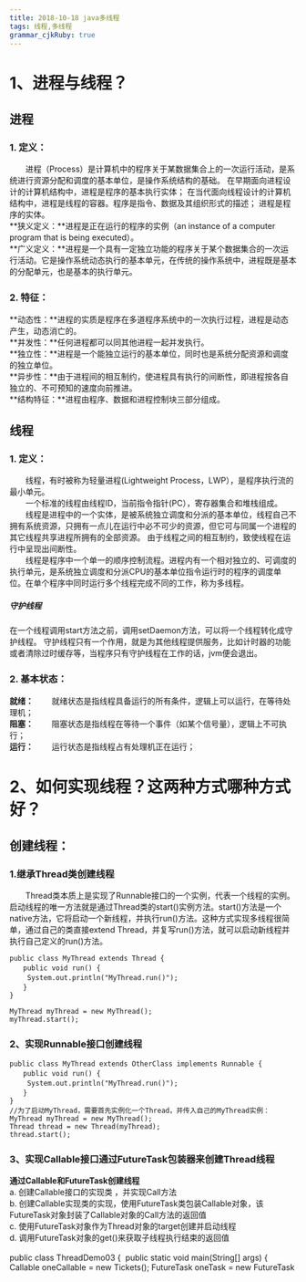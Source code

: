 ```yaml
---
title: 2018-10-18 java多线程
tags: 线程,多线程
grammar_cjkRuby: true
---
```

# 1、进程与线程？
## 进程 
### 1. 定义：
&emsp;&emsp;进程（Process）是计算机中的程序关于某数据集合上的一次运行活动，是系统进行资源分配和调度的基本单位，是操作系统结构的基础。
在早期面向进程设计的计算机结构中，进程是程序的基本执行实体；
在当代面向线程设计的计算机结构中，进程是线程的容器。程序是指令、数据及其组织形式的描述；
进程是程序的实体。  
**狭义定义：**进程是正在运行的程序的实例（an instance of a computer program that is being executed）。  
**广义定义：**进程是一个具有一定独立功能的程序关于某个数据集合的一次运行活动。它是操作系统动态执行的基本单元，在传统的操作系统中，进程既是基本的分配单元，也是基本的执行单元。
### 2. 特征：
**动态性：**进程的实质是程序在多道程序系统中的一次执行过程，进程是动态产生，动态消亡的。  
**并发性：**任何进程都可以同其他进程一起并发执行。  
**独立性：**进程是一个能独立运行的基本单位，同时也是系统分配资源和调度的独立单位。  
**异步性：**由于进程间的相互制约，使进程具有执行的间断性，即进程按各自独立的、不可预知的速度向前推进。  
**结构特征：**进程由程序、数据和进程控制块三部分组成。
## 线程 
### 1. 定义：
&emsp;&emsp;线程，有时被称为轻量进程(Lightweight Process，LWP），是程序执行流的最小单元。  
&emsp;&emsp;一个标准的线程由线程ID，当前指令指针(PC），寄存器集合和堆栈组成。  
&emsp;&emsp;线程是进程中的一个实体，是被系统独立调度和分派的基本单位，线程自己不拥有系统资源，只拥有一点儿在运行中必不可少的资源，但它可与同属一个进程的其它线程共享进程所拥有的全部资源。
由于线程之间的相互制约，致使线程在运行中呈现出间断性。  
&emsp;&emsp;线程是程序中一个单一的顺序控制流程。进程内有一个相对独立的、可调度的执行单元，是系统独立调度和分派CPU的基本单位指令运行时的程序的调度单位。在单个程序中同时运行多个线程完成不同的工作，称为多线程。
##### 守护线程
在一个线程调用start方法之前，调用setDaemon方法，可以将一个线程转化成守护线程。
守护线程只有一个作用，就是为其他线程提供服务，比如计时器的功能或者清除过时缓存等，当程序只有守护线程在工作的话，jvm便会退出。
### 2. 基本状态： ###
**就绪：**
&emsp;&emsp;就绪状态是指线程具备运行的所有条件，逻辑上可以运行，在等待处理机；    
**阻塞：**
&emsp;&emsp;阻塞状态是指线程在等待一个事件（如某个信号量），逻辑上不可执行；   
**运行：**
&emsp;&emsp;运行状态是指线程占有处理机正在运行；
# 2、如何实现线程？这两种方式哪种方式好？ #
## 创建线程： ##
### 1.继承Thread类创建线程 ###
&emsp;&emsp;Thread类本质上是实现了Runnable接口的一个实例，代表一个线程的实例。启动线程的唯一方法就是通过Thread类的start()实例方法。start()方法是一个native方法，它将启动一个新线程，并执行run()方法。这种方式实现多线程很简单，通过自己的类直接extend Thread，并复写run()方法，就可以启动新线程并执行自己定义的run()方法。

    public class MyThread extends Thread {  
    　　public void run() {  
    　　 System.out.println("MyThread.run()");  
    　　}  
    }  
     
    MyThread myThread = new MyThread();  
    myThread.start();  
### 2、实现Runnable接口创建线程 ###
	public class MyThread extends OtherClass implements Runnable {  
	　　public void run() {  
	　　 System.out.println("MyThread.run()");  
	　　}  
	}  
	//为了启动MyThread，需要首先实例化一个Thread，并传入自己的MyThread实例：  
	MyThread myThread = new MyThread();  
	Thread thread = new Thread(myThread);  
	thread.start();  
### 3、实现Callable接口通过FutureTask包装器来创建Thread线程 ###
**通过Callable和FutureTask创建线程**  
a. 创建Callable接口的实现类 ，并实现Call方法   
b. 创建Callable实现类的实现，使用FutureTask类包装Callable对象，该FutureTask对象封装了Callable对象的Call方法的返回值   
c. 使用FutureTask对象作为Thread对象的target创建并启动线程   
d. 调用FutureTask对象的get()来获取子线程执行结束的返回值  
​		
​	public class ThreadDemo03 {
​		public static void main(String[] args) {
​			Callable<Object> oneCallable = new Tickets<Object>();
​			FutureTask<Object> oneTask = new FutureTask<Object>(oneCallable);
​			Thread t = new Thread(oneTask);
​			System.out.println(Thread.currentThread().getName());
​			t.start();
​			}
​		
		}
	class Tickets<Object> implements Callable<Object>{
		//重写call方法
		@Override
		public Object call() throws Exception {
		// TODO Auto-generated method stub
		System.out.println(Thread.currentThread().getName()+"-->我是通过实现Callable接口通过FutureTask包装器来实现的线程");
		return null;
	}   
	}
### 4、通过线程池创建线程 ###
	public class ThreadDemo05{
	
	    private static int POOL_NUM = 10;     //线程池数量
	    public static void main(String[] args) throws InterruptedException {
	        ExecutorService executorService = Executors.newFixedThreadPool(5);  
	        for(int i = 0; i<POOL_NUM; i++)  
	        {  
	            RunnableThread thread = new RunnableThread();
	            //Thread.sleep(1000);
	            executorService.execute(thread);  
	        }
	        //关闭线程池
	        executorService.shutdown(); 
	    }   
	}
	class RunnableThread implements Runnable  
	{     
	    @Override
	    public void run()  
	    {  
	        System.out.println("通过线程池方式创建的线程：" + Thread.currentThread().getName() + " ");  
	    }  
	}  
## 方式优缺点 ##
**1. 采用实现Runnable、Callable接口的方式创见多线程时**  
**优势:**  
&emsp;&emsp;(1). 线程类只是实现了Runnable接口或Callable接口，还可以继承其他类。  
&emsp;&emsp;(2). 在这种方式下，多个线程可以共享同一个target对象，所以非常适合多个相同线程来处理同一份资源的情况，从而可以将CPU、代码和数据分开，形成清晰的模型，较好地体现了面向对象的思想。  
**劣势：**  
&emsp;&emsp;编程稍微复杂，如果要访问当前线程，则必须使用Thread.currentThread()方法。

**2. 使用继承Thread类的方式创建多线程时**  
**优势是：**  
&emsp;&emsp;编写简单，如果需要访问当前线程，则无需使用Thread.currentThread()方法，直接使用this即可获得当前线程。  
**劣势是：**  
&emsp;&emsp;线程类已经继承了Thread类，所以不能再继承其他父类。  
**3、Runnable和Callable的区别**  
&emsp;&emsp;(1) Callable规定重写call(),Runnable重写run()。  
&emsp;&emsp;(2) Callable的任务执行后可返回值，而Runnable的任务是不能返回值的。  
&emsp;&emsp;(3) call方法可以抛出异常，run方法不可以。  
&emsp;&emsp;(4) 运行Callable任务可以拿到一个Future对象，表示异步计算的结果。它提供了检查计算是否完成的方法，以等待计算的完成，并检索计算的结果。通过Future对象可以了解任务执行情况，可取消任务的执行，还可获取执行结果。
#### futureTask
既实现了runnable，又实现了future，将线程包装成一个可以返回结果的线程任务，通过调用get方法阻塞地获取线程执行结果。
下列代码是自己创建线程或者采用线程池创建线程后对future的利用。
```
package cn.kgc.concurrent.queue;

import org.junit.Test;

import java.util.concurrent.*;
import java.util.concurrent.atomic.AtomicInteger;

/**
 * @ProjectName: algorithm
 * @Package: cn.kgc.concurrent.queue
 * @ClassName: CallableAndFuture
 * @Author: Xu.Xin
 * @Description: callable和future的测试类
 * @Date: 2018/10/20 21:02
 * @Version: 1.0
 */
public class CallableAndFuture {
    private AtomicInteger atomicInteger = new AtomicInteger(5);
    @Test
    public void testFutureTask() throws ExecutionException, InterruptedException {
        FutureTask<Integer> task = new FutureTask<>(() -> atomicInteger.addAndGet(1));
        Thread thread = new Thread(task);
        thread.start();
        Integer result = task.get();
        System.out.println(result);
    }
    @Test
    public void testPool() throws ExecutionException, InterruptedException {
        ExecutorService pool = Executors.newFixedThreadPool(5);
        Future<Integer> future = pool.submit(() -> atomicInteger.addAndGet(1));
        Integer result = future.get();
        System.out.println(result);
    }
}

```
# 3、如何启动线程？

### run()方法与start()的区别 ###
&emsp;&emsp;1. start（）方法来启动线程，真正实现了多线程运行，这时无需等待run方法体代码执行完毕而直接继续执行下面的代码。  
&emsp;&emsp;通过调用Thread类的start()方法来启动一个线程，这时此线程是处于就绪状态，并没有运行。然后通过此Thread类调用方法run()来完成其运行操作的，这里方法run()称为线程体，它包含了要执行的这个线程的内容，Run方法运行结束，此线程终止，而CPU再运行其它线程。  
&emsp;&emsp;2. run（）方法当作普通方法的方式调用。程序还是要顺序执行，要等待run方法体执行完毕后，才可继续执行下面的代码；程序中只有主线程这一个线程，其程序执行路径还是只有一条，这样就没有达到写线程的目的。  

# 4、线程的状态？

&emsp;&emsp;线程从创建、运行到结束总是处于下面五个状态之一：新建状态、就绪状态、运行状态、阻塞状态及死亡状态。  

### 1. 新建状态 
&emsp;&emsp;实现Runnable接口和继承Thread可以得到一个线程类，new一个实例出来，线程就进入了初始状态。
### 2. 就绪状态 ###
&emsp;&emsp;（1）就绪状态只是说你资格运行，调度程序没有挑选到你，你就永远是就绪状态。  
&emsp;&emsp;（2）调用线程的start()方法，此线程进入就绪状态。  
&emsp;&emsp;（3）当前线程sleep()方法结束，其他线程join()结束，等待用户输入完毕，某个线程拿到对象锁，这些线程也将进入就绪状态。  
&emsp;&emsp;（4）当前线程时间片用完了，调用当前线程的yield()方法，当前线程进入就绪状态。  
&emsp;&emsp;（5）锁池里的线程拿到对象锁后，进入就绪状态。
### 3. 运行状态 ###
&emsp;&emsp;线程调度程序从可运行池中选择一个线程作为当前线程时线程所处的状态。这也是线程进入运行状态的唯一一种方式。这时真正开始执行run()方法。  
### 4. 阻塞状态 ###
&emsp;&emsp;阻塞状态是线程因为某种原因放弃CPU使用权，暂时停止运行。直到线程进入就绪状态，才有机会转到运行状态。阻塞的情况分三种：  
&emsp;&emsp;(1) 等待阻塞 -- 通过调用线程的wait()方法，让线程等待某工作的完成。  
&emsp;&emsp;(2) 同步阻塞 -- 线程在获取synchronized同步锁失败(因为锁被其它线程所占用)，它会进入同步阻塞状态。  
&emsp;&emsp;(3) 其他阻塞 -- 通过调用线程的sleep()或join()或发出了I/O请求时，线程会进入到阻塞状态。当sleep()状态超时、join()等待线程终止或者超时、或者I/O处理完毕时，线程重新转入就绪状态。  
### 5.死亡状态 ###
&emsp;&emsp;有两个原因会导致线程死亡：  
&emsp;&emsp;（1）run方法正常退出而自然死亡；  
&emsp;&emsp;（2）一个未捕获的异常终止了run方法而使线程猝死；  
&emsp;&emsp;当线程的run()方法完成时，或者主线程的main()方法完成时，我们就认为它终止了。这个线程对象也许是活的，但是，它已经不是一个单独执行的线程。线程一旦终止了，就不能复生。  
&emsp;&emsp;为了确定线程在当前是否存活着（就是要么是可运行的，要么是被阻塞了），需要使用isAlive方法，如果是可运行或被阻塞，这个方法返回true；如果线程仍旧是new状态且不是可运行的，或者线程死亡了，则返回false。    
&emsp;&emsp;在一个终止的线程上调用start()方法，会抛出java.lang.IllegalThreadStateException异常。
图解：![](./images/1539832555317.jpg)

# 5、synchronized？synchronized是放在方法上好还是放在代码块里面好？类锁与对象锁？

### synchronized ###
&emsp;&emsp;Java语言的关键字，可用来给对象和方法或者代码块加锁，当它锁定一个方法或者一个代码块的时候，同一时刻最多只有一个线程执行这段代码。当两个并发线程访问同一个对象object中的这个加锁同步代码块时，一个时间内只能有一个线程得到执行。另一个线程必须等待当前线程执行完这个代码块以后才能执行该代码块。然而，当一个线程访问object的一个加锁代码块时，另一个线程仍可以访问该object中的非加锁代码块。   
&emsp;&emsp;它包括两种用法：synchronized 方法和 synchronized 块。  
&emsp;&emsp;Synchronized先天具有重入性（即在同一锁程中，线程不需要再次获取同一把锁）。  
&emsp;&emsp;使用Synchronized进行同步，其关键就是必须要对对象的监视器monitor进行获取，当线程获取monitor后才能继续往下执行，否则就只能等待。而这个获取的过程是互斥的，即同一时刻只有一个线程能够获取到monitor。  
&emsp;&emsp;每个对象拥有一个计数器，当线程获取该对象锁后，计数器就会加一，释放锁后就会将计数器减一。

![](./images/1539832572451.png)
### synchronized方法  
在方法的声明前加入synchronized关键字，eg:  

	public synchronized void methodA(){
	};
&emsp;&emsp;这个方法在同一时刻只能被一个线程访问，从而保证了多线程访问的安全性。然而，当一个方法体规模非常大时，把该方法声明为synchronized会大大影响程序的执行效率。
### synchronized块 ###
	synchronized (syncObject){
	//代码
	}
&emsp;&emsp;对程序来讲同步的部分很影响运行效率，而一个方法通常是先创建一些局部变量，再对这些变量做一些操作，如运算，显示等等； 
而同步所覆盖的代码越多，对效率的影响就越严重。因此我们通常尽量缩小其影响范围。如何做？同步代码块。我们只把一个方法中该同步的地方同步，比如运算。
### 类锁与对象锁 ###
&emsp;&emsp;synchronized修饰非静态方法、同步代码块的synchronized (this)用法和synchronized (非this对象)的用法锁的是对象，线程想要执行对应同步代码，需要获得对象锁。  
&emsp;&emsp;synchronized修饰静态方法以及同步代码块的synchronized (类.class)用法锁的是类，线程想要执行对应同步代码，需要获得类锁。  
**区别**  
&emsp;&emsp;1. 如果多线程同时访问同一类的类锁（synchronized 修饰的静态方法）以及对象锁（synchronized 修饰的非静态方法），这两个方法执行是异步的，原因：类锁和对象锁是2中不同的锁。   
&emsp;&emsp;2. 类锁对该类的所有对象都能起作用，而对象锁不能。
### 其他线程常见api
#### setPriority
设置线程优先级，1~10，越高优先级越大。Thread.MIN_PRIORITY = 1，Thread.NORM_PRIORITY = 5，Thread.MAX_PRIORITY = 10。
#### yield
对cpu的一个暗示，即当前线程愿意让出当前使用的处理器。 cpu可以自由地忽略这个提示。
#### join
等待调用的对象线程死亡后，join后面的代码才得到执行。

# 6、生产者与消费者问题(能代码模拟)？

### 1. 模式 ###
&emsp;&emsp;生产者生产数据到缓冲区中，消费者从缓冲区中取数据；    
&emsp;&emsp;如果缓冲区已经满了，则生产者线程阻塞；  
&emsp;&emsp;如果缓冲区为空，那么消费者线程阻塞。
### 2.实现方式一：synchronized、wait和notify  ### 
```
	package producerConsumer;
	//wait 和 notify
	public class ProducerConsumerWithWaitNofity {
	    public static void main(String[] args) {
	        Resource resource = new Resource();
	        //生产者线程
	        ProducerThread p1 = new ProducerThread(resource);
	        ProducerThread p2 = new ProducerThread(resource);
	        ProducerThread p3 = new ProducerThread(resource);
	        //消费者线程
	        ConsumerThread c1 = new ConsumerThread(resource);
	        //ConsumerThread c2 = new ConsumerThread(resource);
	        //ConsumerThread c3 = new ConsumerThread(resource);
	    
	        p1.start();
	        p2.start();
	        p3.start();
	        c1.start();
	        //c2.start();
	        //c3.start();
	    }


​	    
​	    
​	}
​	/**
​	 * 公共资源类
​	 * @author 
​	 *
​	 */
​	class Resource{//重要
​	    //当前资源数量
​	    private int num = 0;
​	    //资源池中允许存放的资源数目
​	    private int size = 10;
​	
	    /**
	     * 从资源池中取走资源
	     */
	    public synchronized void remove(){
	        if(num > 0){
	            num--;
	            System.out.println("消费者" + Thread.currentThread().getName() +
	                    "消耗一件资源，" + "当前线程池有" + num + "个");
	            notifyAll();//通知生产者生产资源
	        }else{
	            try {
	                //如果没有资源，则消费者进入等待状态
	                wait();
	                System.out.println("消费者" + Thread.currentThread().getName() + "线程进入等待状态");
	            } catch (InterruptedException e) {
	                e.printStackTrace();
	            }
	        }
	    }
	    /**
	     * 向资源池中添加资源
	     */
	    public synchronized void add(){
	        if(num < size){
	            num++;
	            System.out.println(Thread.currentThread().getName() + "生产一件资源，当前资源池有" 
	            + num + "个");
	            //通知等待的消费者
	            notifyAll();
	        }else{
	            //如果当前资源池中有10件资源
	            try{
	                wait();//生产者进入等待状态，并释放锁
	                System.out.println(Thread.currentThread().getName()+"线程进入等待");
	            }catch(InterruptedException e){
	                e.printStackTrace();
	            }
	        }
	    }
	}
	/**
	 * 消费者线程
	 */
	class ConsumerThread extends Thread{
	    private Resource resource;
	    public ConsumerThread(Resource resource){
	        this.resource = resource;
	    }
	    @Override
	    public void run() {
	        while(true){
	            try {
	                Thread.sleep(1000);
	            } catch (InterruptedException e) {
	                e.printStackTrace();
	            }
	            resource.remove();
	        }
	    }
	}
	/**
	 * 生产者线程
	 */
	class ProducerThread extends Thread{
	    private Resource resource;
	    public ProducerThread(Resource resource){
	        this.resource = resource;
	    }
	    @Override
	    public void run() {
	        //不断地生产资源
	        while(true){
	            try {
	                Thread.sleep(1000);
	            } catch (InterruptedException e) {
	                e.printStackTrace();
	            }
	            resource.add();
	        }
	    }
	    
	}
```
### 方式二：lock和condition的await、signalAll ###
	package producerConsumer;
	
	import java.util.concurrent.locks.Condition;
	import java.util.concurrent.locks.Lock;
	import java.util.concurrent.locks.ReentrantLock;
	/**
	 * 使用Lock 和 Condition解决生产者消费者问题
	 * @author tangzhijing
	 *
	 */
	public class LockCondition {
	        public static void main(String[] args) {
	            Lock lock = new ReentrantLock();
	            Condition producerCondition = lock.newCondition();
	            Condition consumerCondition = lock.newCondition();
	            Resource2 resource = new Resource2(lock,producerCondition,consumerCondition);
	            
	            //生产者线程
	            ProducerThread2 producer1 = new ProducerThread2(resource);
	            
	            //消费者线程
	            ConsumerThread2 consumer1 = new ConsumerThread2(resource);
	            ConsumerThread2 consumer2 = new ConsumerThread2(resource);
	            ConsumerThread2 consumer3 = new ConsumerThread2(resource);
	            
	            producer1.start();
	            consumer1.start();
	            consumer2.start();
	            consumer3.start();
	        }
	}
	/**
	 * 消费者线程
	 */
	class ConsumerThread2 extends Thread{
	    private Resource2 resource;
	    public ConsumerThread2(Resource2 resource){
	        this.resource = resource;
	        //setName("消费者");
	    }
	    public void run(){
	        while(true){
	            try {
	                Thread.sleep((long) (1000 * Math.random()));
	            } catch (InterruptedException e) {
	                e.printStackTrace();
	            }
	            resource.remove();
	        }
	    }
	}
	/**
	 * 生产者线程
	 * @author tangzhijing
	 *
	 */
	class ProducerThread2 extends Thread{
	    private Resource2 resource;
	    public ProducerThread2(Resource2 resource){
	        this.resource = resource;
	        setName("生产者");
	    }
	    public void run(){
	        while(true){
	                try {
	                    Thread.sleep((long) (1000 * Math.random()));
	                } catch (InterruptedException e) {
	                    e.printStackTrace();
	                }
	                resource.add();
	        }
	    }
	}
	/**
	 * 公共资源类
	 * @author tangzhijing
	 *
	 */
	class Resource2{
	    private int num = 0;//当前资源数量
	    private int size = 10;//资源池中允许存放的资源数目
	    private Lock lock;
	    private Condition producerCondition;
	    private Condition consumerCondition;
	    public Resource2(Lock lock, Condition producerCondition, Condition consumerCondition) {
	        this.lock = lock;
	        this.producerCondition = producerCondition;
	        this.consumerCondition = consumerCondition;
	 
	    }
	    /**
	     * 向资源池中添加资源
	     */
	    public void add(){
	        lock.lock();
	        try{
	            if(num < size){
	                num++;
	                System.out.println(Thread.currentThread().getName() + 
	                        "生产一件资源,当前资源池有" + num + "个");
	                //唤醒等待的消费者
	                consumerCondition.signalAll();
	            }else{
	                //让生产者线程等待
	                try {
	                    producerCondition.await();
	                    System.out.println(Thread.currentThread().getName() + "线程进入等待");
	                } catch (InterruptedException e) {
	                    e.printStackTrace();
	                }
	            }
	        }finally{
	            lock.unlock();
	        }
	    }
	    /**
	     * 从资源池中取走资源
	     */
	    public void remove(){
	        lock.lock();
	        try{
	            if(num > 0){
	                num--;
	                System.out.println("消费者" + Thread.currentThread().getName() 
	                        + "消耗一件资源," + "当前资源池有" + num + "个");
	                producerCondition.signalAll();//唤醒等待的生产者
	            }else{
	                try {
	                    consumerCondition.await();
	                    System.out.println(Thread.currentThread().getName() + "线程进入等待");
	                } catch (InterruptedException e) {
	                    e.printStackTrace();
	                }//让消费者等待
	            }
	        }finally{
	            lock.unlock();
	        }
	    }
	    
	}
### 方式三：BlockingQueue  ###
	package producerConsumer;
	
	import java.util.concurrent.BlockingQueue;
	import java.util.concurrent.LinkedBlockingQueue;
	
	//使用阻塞队列BlockingQueue解决生产者消费者
	public class BlockingQueueConsumerProducer {
	    public static void main(String[] args) {
	        Resource3 resource = new Resource3();
	        //生产者线程
	        ProducerThread3 p = new ProducerThread3(resource);
	        //多个消费者
	        ConsumerThread3 c1 = new ConsumerThread3(resource);
	        ConsumerThread3 c2 = new ConsumerThread3(resource);
	        ConsumerThread3 c3 = new ConsumerThread3(resource);
	 
	        p.start();
	        c1.start();
	        c2.start();
	        c3.start();
	    }
	}
	/**
	 * 消费者线程
	 * @author tangzhijing
	 *
	 */
	class ConsumerThread3 extends Thread {
	    private Resource3 resource3;
	 
	    public ConsumerThread3(Resource3 resource) {
	        this.resource3 = resource;
	        //setName("消费者");
	    }
	 
	    public void run() {
	        while (true) {
	            try {
	                Thread.sleep((long) (1000 * Math.random()));
	            } catch (InterruptedException e) {
	                e.printStackTrace();
	            }
	            resource3.remove();
	        }
	    }
	}
	/**
	 * 生产者线程
	 * @author tangzhijing
	 *
	 */
	class ProducerThread3 extends Thread{
	    private Resource3 resource3;
	    public ProducerThread3(Resource3 resource) {
	        this.resource3 = resource;
	        //setName("生产者");
	    }
	 
	    public void run() {
	        while (true) {
	            try {
	                Thread.sleep((long) (1000 * Math.random()));
	            } catch (InterruptedException e) {
	                e.printStackTrace();
	            }
	            resource3.add();
	        }
	    }
	}
	class Resource3{
	    private BlockingQueue resourceQueue = new LinkedBlockingQueue(10);
	    /**
	     * 向资源池中添加资源
	     */
	    public void add(){
	        try {
	            resourceQueue.put(1);
	            System.out.println("生产者" + Thread.currentThread().getName()
	                    + "生产一件资源," + "当前资源池有" + resourceQueue.size() + 
	                    "个资源");
	        } catch (InterruptedException e) {
	            e.printStackTrace();
	        }
	    }
	    /**
	     * 向资源池中移除资源
	     */
	    public void remove(){
	        try {
	            resourceQueue.take();
	            System.out.println("消费者" + Thread.currentThread().getName() + 
	                    "消耗一件资源," + "当前资源池有" + resourceQueue.size() 
	                    + "个资源");
	        } catch (InterruptedException e) {
	            e.printStackTrace();
	        }
	    }
	}
# 7、wait,notify,notifyAll?wait与sleep区别？
- 对象.wait代表的是对象调用该方法所在的线程放入了这个对象对应的waitset中，该waitset可以放所有能用该对象的线程。
- 对象.notify()代表的是该对象对应的waitset中的等待线程，随机唤醒一个
- 对象.notifyAll()代表的是该对象对应的waitset中的等待线程，全部唤醒
### 1、wait() ###
&emsp;&emsp;wait()的作用是使当前执行代码的线程进行等待，将当前线程置入"预执行队列"中，并且wait()所在的代码处停止执行，直到接到通知或被中断。在调用wait()之前，线程必须获得该对象的锁，因此只能在同步方法/同步代码块中调用wait()方法。  
### 2、notify()与notifyAll（） ###
&emsp;&emsp;notify()的作用是，如果有多个线程等待，那么线程规划器随机挑选出一个wait的线程，对其发出通知notify()，并使它等待获取该对象的对象锁。注意"等待获取该对象的对象锁"，这意味着，即使收到了通知，wait的线程也不会马上获取对象锁，必须等待notify()方法的线程释放锁才可以。和wait()一样，notify()也要在同步方法/同步代码块中调用。  
&emsp;&emsp;wait()方法可以使调用该线程的方法释放共享资源的锁，然后从运行状态退出，进入等待队列，直到再次被唤醒。  
&emsp;&emsp;notify()方法可以随机唤醒等待队列中等待同一共享资源的一个线程，并使得该线程退出等待状态，进入可运行状态。  
&emsp;&emsp;notifyAll()方法可以使所有正在等待队列中等待同一共享资源的全部线程从等待状态退出，进入可运行状态。 
### 3. wait与sleep区别 ###
&emsp;&emsp;（1）这两个方法来自不同的类分别是Thread和Object。    
&emsp;&emsp;（2）最主要是sleep方法没有释放锁，而wait方法释放了锁，使得其他线程可以使用同步控制块或者方法(锁代码块和方法锁)。    
&emsp;&emsp;（3）wait，notify和notifyAll只能在同步控制方法或者同步控制块里面使用，而sleep可以在任何地方使用(使用范围)。    
&emsp;&emsp;（4）sleep必须捕获异常，而wait，notify和notifyAll不需要捕获异常。    
&emsp;&emsp;（5）sleep方法属于Thread类中方法，表示让一个线程进入睡眠状态，等待一定的时间之后，自动醒来进入到可运行状态，不会马上进入运行状态，因为线程调度机制恢复线程的运行也需要时间，一个线程对象调用了sleep方法之后，并不会释放他所持有的所有对象锁，所以也就不会影响其他进程对象的运行。但在sleep的过程中过程中有可能被其他对象调用它的interrupt(),产生InterruptedException异常，如果你的程序不捕获这个异常，线程就会异常终止，进入TERMINATED状态，如果你的程序捕获了这个异常，那么程序就会继续执行catch语句块(可能还有finally语句块)以及以后的代码。    
&emsp;&emsp;（6）注意sleep()方法是一个静态方法，也就是说他只对当前对象有效，通过t.sleep()让t对象进入sleep，这样的做法是错误的，它只会是使当前线程被sleep 而不是t线程 。   
&emsp;&emsp;（7）wait属于Object的成员方法，一旦一个对象调用了wait方法，必须要采用notify()和notifyAll()方法唤醒该进程;如果线程拥有某个或某些对象的同步锁，那么在调用了wait()后，这个线程就会释放它持有的所有同步资源，而不限于这个被调用了wait()方法的对象。wait()方法也同样会在wait的过程中有可能被其他对象调用interrupt()方法而产生。 

# 8、死锁？什么是死锁？怎么避免死锁？

### 死锁 ###
&emsp;&emsp;死锁是指两个或两个以上的进程在执行过程中，由于竞争资源或者由于彼此通信而造成的一种阻塞的现象，若无外力作用，它们都将无法推进下去。此时称系统处于死锁状态或系统产生了死锁，这些永远在互相等待的进程称为死锁进程。  
&emsp;&emsp;**规范定义**  
&emsp;&emsp;集合中的每一个进程都在等待只能由本集合中的其他进程才能引发的事件，那么该组进程是死锁的。  
&emsp;&emsp;**产生条件**  
&emsp;&emsp;虽然进程在运行过程中，可能发生死锁，但死锁的发生也必须具备一定的条件，死锁的发生必须具备以下四个必要条件。  
&emsp;&emsp;1）互斥条件：指进程对所分配到的资源进行排它性使用，即在一段时间内某资源只由一个进程占用。如果此时还有其它进程请求资源，则请求者只能等待，直至占有资源的进程用毕释放。  
&emsp;&emsp;2）请求和保持条件：指进程已经保持至少一个资源，但又提出了新的资源请求，而该资源已被其它进程占有，此时请求进程阻塞，但又对自己已获得的其它资源保持不放。  
&emsp;&emsp;3）不剥夺条件：指进程已获得的资源，在未使用完之前，不能被剥夺，只能在使用完时由自己释放。  
&emsp;&emsp;4）环路等待条件：指在发生死锁时，必然存在一个进程——资源的环形链，即进程集合{P0，P1，P2，···，Pn}中的P0正在等待一个P1占用的资源；P1正在等待P2占用的资源，……，Pn正在等待已被P0占用的资源。  
&emsp;&emsp;**避免**    
&emsp;&emsp;三种用于避免死锁的技术：  
&emsp;&emsp;（1）加锁顺序（线程按照一定的顺序加锁）  
&emsp;&emsp;&emsp;&emsp;如果一个线程（比如线程3）需要一些锁，那么它必须按照确定的顺序获取锁。它只有获得了从顺序上排在前面的锁之后，才能获取后面的锁。按照顺序加锁是一种有效的死锁预防机制。但是，这种方式需要你事先知道所有可能会用到的锁(并对这些锁做适当的排序)，但总有些时候是无法预知的。  
&emsp;&emsp;（2）加锁时限（线程尝试获取锁的时候加上一定的时限，超过时限则放弃对该锁的请求，并释放自己占有的锁）  
&emsp;&emsp;&emsp;&emsp;若一个线程没有在给定的时限内成功获得所有需要的锁，则会进行回退并释放所有已经获得的锁，然后等待一段随机的时间再重试。这段随机的等待时间让其它线程有机会尝试获取相同的这些锁，并且让该应用在没有获得锁的时候可以继续运行(加锁超时后可以先继续运行干点其它事情，再回头来重复之前加锁的逻辑)。  
&emsp;&emsp;（3）死锁检测  
&emsp;&emsp;&emsp;&emsp;主要是针对那些不可能实现按序加锁并且锁超时也不可行的场景，每当一个线程获得了锁，会在线程和锁相关的数据结构中（map、graph等等）将其记下。除此之外，每当有线程请求锁，也需要记录在这个数据结构中。当一个线程请求锁失败时，这个线程可以遍历锁的关系图看看是否有死锁发生。  
&emsp;&emsp;&emsp;&emsp;那么当检测出死锁时，这些线程该做些什么呢？  
&emsp;&emsp;&emsp;&emsp;一个可行的做法是释放所有锁，回退，并且等待一段随机的时间后重试。这个和简单的加锁超时类似，不一样的是只有死锁已经发生了才回退，而不会是因为加锁的请求超时了。虽然有回退和等待，但是如果有大量的线程竞争同一批锁，它们还是会重复地死锁（原因同超时类似，不能从根本上减轻竞争）。  
&emsp;&emsp;&emsp;&emsp;一个更好的方案是给这些线程设置优先级，让一个（或几个）线程回退，剩下的线程就像没发生死锁一样继续保持着它们需要的锁。如果赋予这些线程的优先级是固定不变的，同一批线程总是会拥有更高的优先级。为避免这个问题，可以在死锁发生的时候设置随机的优先级。

# 9、volatile作用？
###### 并发编程中的三个概念
1. 原子性：即一个操作或者多个操作 要么全部执行并且执行的过程不会被任何因素打断，要么就都不执行。
2. 可见性：指当多个线程访问同一个变量时，一个线程修改了这个变量的值，其他线程能够立即看得到修改的值。
3. 有序性：即程序执行的顺序按照代码的先后顺序执行。
###### Java内存模型
Java内存模型规定所有的变量都是存在主存当中（类似于前面说的物理内存），每个线程都有自己的工作内存（类似于前面的高速缓存）。线程对变量的所有操作都必须在工作内存中进行，而不能直接对主存进行操作。并且每个线程不能访问其他线程的工作内存。
###### volatile
volatile是一种稍弱的同步机制，在访问volatile变量时不会执行加锁操作，也就不会执行线程阻塞，因此volatilei变量是一种比synchronized关键字更轻量级的同步机制。
一旦一个共享变量（类的成员变量、类的静态成员变量）被volatile修饰之后，那么就具备了两层语义：
1. 保证了不同线程对这个变量进行操作时的可见性，即一个线程修改了某个变量的值，这新值对其他线程来说是立即可见的。
修饰的成员变量在每次被线程访问时，都强迫从共享内存中重读该成员变量的值。而且，当成员变量发生变化时，强迫线程将变化值回写到共享内存。这样在任何时刻，两个不同的线程总是看到某个成员变量的同一个值。 
**volatile关键字和synchronized关键字都实现了内存可见性。**
2. 禁止进行指令重排序。
###### 误区
线程1对变量进行读取操作之后，被阻塞了的话，并没有对inc值进行修改。然后虽然volatile能保证线程2对变量inc的值读取是从内存中读取的，但是线程1没有进行修改，所以线程2根本就不会看到修改的值。
根源就在这里，自增操作不是原子性操作，而且volatile也无法保证对变量的任何操作都是原子性的。
###### 使volatile 变量提供理想的线程安全
1. 对变量的写操作不依赖于当前值。  
2. 该变量没有包含在具有其他变量的不变式中。
  
# 10、CAS算法？CAS算法常见问题?(ABA问题，每次只能对一个变量进行原子操作)

### 1、CAS算法 ###
CAS：Compare and Swap，即比较再交换。  
&emsp;&emsp;CAS(比较并交换)是CPU指令级的操作,只有一步原子操作,所以非常快。    
&emsp;&emsp;jdk5增加了并发包java.util.concurrent.*,其下面的类使用CAS算法实现了区别于synchronouse同步锁的一种乐观锁。JDK 5之前Java语言是靠synchronized关键字保证同步的,这是一种独占锁,也是是悲观锁。  

### 2、CAS算法理解 ###
CAS是一种无锁算法，CAS有3个操作数，内存值V，旧的预期值A，要修改的新值B。当且仅当预期值A和内存值V相同时，将内存值V修改为B，否则什么都不做。  
&emsp;&emsp;也就是指当两者进行比较时，如果相等，则证明共享数据没有被修改，替换成新值，然后继续往下运行；如果不相等，说明共享数据已经被修改，放弃已经所做的操作，然后重新执行刚才的操作。容易看出 CAS 操作是基于共享数据不会被修改的假设，采用了类似于数据库的commit-retry 的模式。当同步冲突出现的机会很少时，这种假设能带来较大的性能提升。
其中对于比较后的交换，cas采用锁cpu总线的方式保证原子性。

### 3、CAS应用 ###
在原子类变量中,如java.util.concurrent.atomic中的AtomicXXX,都使用了这些底层的JVM支持为数字类型的引用类型提供一种高效的CAS操作,而在java.util.concurrent中的大多数类在实现时都直接或间接的使用了这些原子变量类。
### 4、CAS常见问题 ###
（1）ABA问题 
&emsp;&emsp;什么是ABA： 
&emsp;&emsp;&emsp;&emsp;CAS算法实现一个重要前提需要取出内存中某时刻的数据，而在下时刻比较并替换，那么在这个时间差类会导致数据的变化。 
&emsp;&emsp;&emsp;&emsp;比如说一个线程one从内存位置V中取出A，这时候另一个线程two也从内存中取出A，并且two进行了一些操作变成了B，然后two又将V位置的数据变成A，这时候线程one进行CAS操作发现内存中仍然是A，然后one操作成功。尽管线程one的CAS操作成功，但不代表这个过程没有问题——对于线程one，线程two的修改已经丢失。 
&emsp;&emsp;解决方案： 
&emsp;&emsp;&emsp;&emsp;a、使用版本号 
&emsp;&emsp;&emsp;&emsp;&emsp;&emsp;ABA问题的解决思路是使用版本号，每次变量更新的时候版本号加1，那么A->B->A就会变成1A->2B->3A。 
&emsp;&emsp;&emsp;&emsp;b、jdk自带原子变量 

​		从jdk1.5开始，jdk的Atomic包里就提供了一个类AtomicStampedReference来解决ABA问题，这个类中的compareAndSet方法的作用就是首先检查当前引用是否等于预期引用，并且检查当前标志是否等于预期标志，如果全部相等，则以原子方式将该引用和该标志的值更新为指定的新值。  
&emsp;&emsp;&emsp;&emsp;&emsp;&emsp;AtomicMarkableReference和AtomicStampedReference功能相似，但AtomicMarkableReference描述更加简单的是与否的关系。它的定义就是将状态戳简化为true|false。  
（2）循环时间长开销大  
&emsp;&emsp;自旋CAS如果长时间不成功，会给CPU带来非常大的执行开销。如果jvm能支持处理器提供的pause指令，那么效率会有一定的提升。pause指令有两个作用：  
&emsp;&emsp;&emsp;&emsp;第一，它可以延迟流水线执行指令（de-pipeline），使CPU不会消耗过多的执行资源，延迟的时间取决于具体实现的版本，在一些处理器上延迟时间是零。  
&emsp;&emsp;&emsp;&emsp;第二，它可以避免在退出循环的时候因内存顺序冲突（Memory Order Violation）而引起CPU流水线被清空（CPU Pipeline Flush），从而提高CPU的执行效率。  
（3）只能保证一个共享变量的原子操作  
&emsp;&emsp;当对一个共享变量执行操作时，我们可以使用循环CAS的方式来保证原子操作，但是多个共享变量操作时，循环CAS就无法保证操作的原子性，这个时候就可以用锁。还有一个方法，就是把多个共享变量合并成一个共享变量来操作。比如，有两个共享变量i=2,j=a合并一下ij=2a，然后用CAS来操作ij。从java1.5开始，JDK提供了AtomicReference类来保证引用对象之间的原子性，就可以把多个变量放在一个对象里来进行CAS操作。

# 11、concurrent下的atomic包下的常见类

### 1. 基本类型 ###
AtomicBoolean：原子更新布尔类型。  
AtomicLong：原子更新长整型。  
AtomicInteger：原子更新整型。 
以AtomicInteger为例，常用方法如下：  
![](./images/1539832592211.jpg)
### 2. 数组 ###
AtomicIntegerArray：原子更新整型数组里的元素。  
AtomicLongArray：原子更新长整型数组里的元素。  
AtomicReferenceArray：原子更新引用类型数组里的元素。  
### 3. 引用 ###
AtomicReference：原子更新引用类型。  
AtomicReferenceFieldUpdater：原子更新引用类型里的字段。  
AtomicMarkableReference：原子更新带有标记位的引用类型。可以原子的更新一个布尔类型的标记位和引用类型。  
### 4. 字段 ###
AtomicIntegerFieldUpdater：原子更新整型的字段的更新器。  
AtomicLongFieldUpdater：原子更新长整型字段的更新器。  
AtomicStampedReference：原子更新带有版本号的引用类型。  

# 12、concurrent下的两个子包？

### 1. atomic ###
### 2. locks ###
# 13、连接池？什么是连接池？为什么使用连接池？常用的连接池？(dbcp,c3p0,druid)

&emsp;&emsp;连接池是创建和管理一个连接的缓冲池的技术，这些连接准备好被任何需要它们的线程使用。  

### 优点 ###
**减少连接创建时间**  
&emsp;&emsp;虽然与其它数据库相比 GBase 提供了较为快速连接功能，但是创建新的 JDBC 连接仍会招致网络和 JDBC 驱动的开销。如果这类连接是“循环”使用的，使用该方式这些花销就可避免。  
**简化的编程模式**    
&emsp;&emsp;当使用连接池时，每一个单独的线程能够像创建了一个自己的 JDBC 连接一样操作，允许用户直接使用JDBC编程技术。  
**受控的资源使用**    
&emsp;&emsp;如果用户不使用连接池，而是每当线程需要时创建一个新的连接，那么用户的应用程序的资源使用会产生非常大的浪费并且可能会导致高负载下的异常发生。连接池能够使性能最大化，同时还能将资源利用控制在一定的水平之下，如果超过该水平，应用程序将崩溃而不仅仅是变慢。
### 常用的连接池 ###
**1. DBCP**  
&emsp;&emsp;DBCP(DataBase connection pool),数据库连接池。是 apache 上的一个 java 连接池项目，也是 tomcat 使用的连接池组件。单独使用dbcp需要2个包：commons-dbcp.jar,commons-pool.jar   

    dbcp 连接池
    class JdbcUtil
    {
        private static BasicDataSource bds;
        static{
        	if(bds==null){
    		    bds= new BasicDataSource();
    	    }
    	    //分别设置数据库的连接参数
    	    bds.setDriverClassName();
    	    bds.setUrl();
    	    bds.setUsername();
    	    bds.setPassword();
        }
        public static Connection getConnection(){
        	return bds.getConnection();
    	}
    在spring中配置dbcp:
    beans.xml:
    <bean
    class="org.springframework.beans.factory.config.PropertyPlaceholderConfigurer">
    <property name="locations">
    <value>classpath:jdbc.properties</value>
    </property>
    </bean>
    <bean id="dataSource" destroy-method="close"
    class="org.apache.commons.dbcp.BasicDataSource">
    <property name="driverClassName" value="${jdbc.driverClassName}" />
    <property name="url" value="${jdbc.url}" />
    <property name="username" value="${jdbc.username}" />
    <property name="password" value="${jdbc.password}" />
    </bean>
    jdbc.properties：//放在classpath下
    jdbc.driverClassName=com.mysql.jdbc.Driver
    jdbc.url=jdbc:mysql://localhost:3306/数据库名
    jdbc.username=root
    jdbc.password=********
**c3p0**  
&emsp;&emsp;C3P0是一个开源的JDBC连接池，它实现了数据源和JNDI绑定，支持JDBC3规范和JDBC2的标准扩展。目前使用它的开源项目有Hibernate，Spring等。导入jar包(c3p0-0.9.1.2.jar)。配置与代码基本同上。  
&emsp;&emsp;c3p0与dbcp区别  
&emsp;&emsp;&emsp;&emsp;dbcp没有自动回收空闲连接的功能  
&emsp;&emsp;&emsp;&emsp;c3p0有自动回收空闲连接功能  
**druid**  
&emsp;&emsp;DRUID是阿里巴巴开源平台上一个数据库连接池实现，它结合了C3P0、DBCP、PROXOOL等DB池的优点，同时加入了日志监控，可以很好的监控DB池连接和SQL的执行情况，可以说是针对监控而生的DB连接池。  
&emsp;&emsp;Druid内置提供了一个StatViewServlet用于展示Druid的统计信息。  

# 14、synchronized和lock的区别？重入锁的公平锁与非公平锁？

类别|synchronized|Lock
:-:|:-:|:-:
存在层次|Java的关键字，在jvm层面上|是一个类
锁的释放|1、以获取锁的线程执行完同步代码，释放锁  2、线程执行发生异常，jvm会让线程释放锁|需在finally中手工释放锁（unlock()方法释放锁），不然容易造成线程死锁
锁的获取|假设A线程获得锁，B线程等待。如果A线程阻塞，B线程会一直等待|分情况而定，Lock有多个锁获取的方式，具体下面会说道，大致就是可以尝试获得锁，线程可以不用一直等待
锁状态|无法判断|可以判断
锁类型|可重入 不可中断  非公平|可重入 可判断 可公平（两者皆可）
性能|少量同步|大量同步
### 重入锁 ###
&emsp;&emsp;重入锁（ReentrantLock）是一种递归无阻塞的同步机制。 
重入锁，也叫做递归锁，指的是同一线程 外层函数获得锁之后 ，内层递归函数仍然有获取该锁的代码，但不受影响。   
&emsp;&emsp;在JAVA环境下 ReentrantLock 和synchronized 都是 可重入锁。  
&emsp;&emsp;ReentrantLock（重入锁）的实现是基于其内部类FairSync(公平锁)和NonFairSync(非公平锁)实现的。其可重入性是基于Thread.currentThread()实现的: 如果当前线程已经获得了执行序列中的锁， 那执行序列之后的所有方法都可以获得这个锁。   
&emsp;&emsp;ReentrantLock 的公平锁和非公平锁都委托了 AbstractQueuedSynchronizer#acquire 去请求获取。   
### 公平锁   
&emsp;&emsp;公平和非公平锁的队列都基于锁内部维护的一个双向链表，表结点Node的值就是每一个请求当前锁的线程。公平锁则在于每次都是依次从队首取值。  
&emsp;&emsp;锁的实现方式是基于如下几点：   
&emsp;&emsp;&emsp;&emsp;表结点Node和状态state的volatile关键字。  
&emsp;&emsp;&emsp;&emsp;sum.misc.Unsafe.compareAndSet的原子操作。  
### 非公平锁  
&emsp;&emsp;在等待锁的过程中， 如果有任意新的线程妄图获取锁，都是有很大的几率直接获取到锁的。  
&emsp;&emsp;与公平锁的区别在于新晋获取锁的进程会有多次机会去抢占锁。如果被加入了等待队列后则跟公平锁没有区别。

# 15、读写锁ReadWriteLock?好处？Condition的作用？

### ReadWriteLock ###
&emsp;&emsp;ReadWriteLock管理一组锁，一个是只读的锁，一个是写锁。读锁可以在没有写锁的时候被多个线程同时持有，写锁是独占的。   
&emsp;&emsp;读写锁比互斥锁允许对于共享数据更大程度的并发。每次只能有一个写线程，但是同时可以有多个线程并发地读数据。ReadWriteLock适用于读多写少的并发情况。  
&emsp;&emsp;Java并发包中ReadWriteLock是一个接口，主要有两个方法，如下：

	public interface ReadWriteLock {
	    /**
	     * 返回读锁
	     */
	    Lock readLock();
	
	    /**
	     * 返回写锁
	     */
	    Lock writeLock();
	}

Java并发库中ReetrantReadWriteLock实现了ReadWriteLock接口并添加了可重入的特性。  
ReentrantReadWriteLock有如下特性：   
&emsp;&emsp; （1） 获取顺序    
&emsp;&emsp; （2） 非公平模式（默认）   
&emsp;&emsp;      当以非公平初始化时，读锁和写锁的获取的顺序是不确定的。非公平锁主张竞争获取，可能会延缓一个或多个读或写线程，但是会比公平锁有更高的吞吐量。   
&emsp;&emsp; （3）公平模式   
&emsp;&emsp;     当以公平模式初始化时，线程将会以队列的顺序获取锁。当当前线程释放锁后，等待时间最长的写锁线程就会被分配写锁；或者有一组读线程组等待时间比写线程长，那么这组读线程组将会被分配读锁。   
&emsp;&emsp;当有写线程持有写锁或者有等待的写线程时，一个尝试获取公平的读锁（非重入）的线程就会阻塞。这个线程直到等待时间最长的写锁获得锁后并释放掉锁后才能获取到读锁。   
&emsp;&emsp;（4） 可重入    
&emsp;&emsp;允许读锁可写锁可重入。写锁可以获得读锁，读锁不能获得写锁。   
&emsp;&emsp;（5） 锁降级   
&emsp;&emsp;允许写锁降低为读锁   
&emsp;&emsp;（6）中断锁的获取   
&emsp;&emsp;在读锁和写锁的获取过程中支持中断   
&emsp;&emsp;（7）支持Condition   
&emsp;&emsp;写锁提供Condition实现   
&emsp;&emsp;（8）监控   
&emsp;&emsp;提供确定锁是否被持有等辅助方法  
### Condition ###
&emsp;&emsp;线程之间除了同步互斥，还要考虑通信。在Java5之前我们的通信方式为：wait 和 notify。  
&emsp;&emsp;在Condition中，用await()替换wait()，用signal()替换notify()，用signalAll()替换notifyAll()，传统线程的通信方式，Condition都可以实现，这里注意，Condition是被绑定到Lock上的，要创建一个Lock的Condition必须用newCondition()方法。Condition的强大之处在于，对于一个锁，我们可以为多个线程间建立不同的Condition。  
&emsp;&emsp;如果采用Object类中的wait(), notify(), notifyAll()实现的话，当写入数据之后需要唤醒读线程时，不可能通过notify()或notifyAll()明确的指定唤醒读线程，而只能通过notifyAll唤醒所有线程，但是notifyAll无法区分唤醒的线程是读线程，还是写线程。所以，通过Condition能够更加精细的控制多线程的休眠与唤醒。

# 16、常用的并发容器？什么引入并发容器？ConcurrentHashMap？ConcurrentHashMap为什么安全并且效率高？

### ConcurrentHashMap ###
&emsp;&emsp;ConcurrentHashMap是一个高效并发的HashMap,它采用了减小锁粒度的手段，内部进一步细分成了若干个小的HashMap,称为Segment段。默认情况下，一个ConcurrentHashMap被分为16个段。多ConcurrentHashMap操作时，并不是将整个ConcurrentHashMap加锁，而是首先根据hashCode定位到要操作的Segment,然后对该段进行加锁。在多线程环境下，如果多个线程操作同一个ConcurrentHashMap的不同Segment,可以做到真正的并行，大大提高了效率。  
&emsp;&emsp;实现了的HashMap的功能，并且实现了接口ConcurrentMap所定义的原子的putIfAbsent, remove和replace方法。在实际的应用中，散列表一般是读多写少。ConcurrentHashMap 就针对读操作做了大量的优化，运用了很多并发技巧，如不可变对象和使用volatile保证内存可见性，这样，在大多数情况下读操作甚至无需加锁也能获得正确的值。
### CopyOnWriteArrayList ###
&emsp;&emsp;CopyOnWriteArrayList提供高效地读取操作，使用在读多写少的场景。CopyOnWriteArrayList读取操作不用加锁，且是安全的；写操作时，先copy一份原有数据数组，再对复制数据进行写入操作，最后将复制数据替换原有数据，从而保证写操作不影响读操作。  
&emsp;&emsp;线程安全的ArrayList，其所有写操作都是通过对底层数组进行一次新的复制来实现的，代价昂贵，适合读多写少的情况。另外，正是由于它通过复制的实现方式，CopyOnWriteArrayList提供了一种特别的功能：快照。
### ConcurrentLinkedQueue ###
&emsp;&emsp;线程安全的基于Linked List 实现的非阻塞的无限队列。提供非实时数据。  
&emsp;&emsp;ConcurrentLinkedQueue使用链表作为数据结构，它采用无锁操作，可以任务是高并发环境下性能最好的队列。  
&emsp;&emsp;ConcurrentLinkedQueue是非阻塞线程安全队列，无界，故不太适合做生产者消费者模式，而LinkedBlockingQueue是阻塞线程安全队列，可以做到有界，通常用于生产者消费者模式。
### ConcurrentSkipListMap ###
&emsp;&emsp;SkipList（跳表）是一种随机性的数据结构，用于替代红黑树，因为它在高并发的情况下，性能优于红黑树。跳表实际上是以空间换取时间。跳表的基本模型示意图如下：
![](./images/1539832620930.png)
ConcurrentSkipListMap的实现就是实现了一个无锁版的跳表，主要是利用无锁的链表的实现来管理跳表底层，同样利用CAS来完成替换。

# 17、ConcurrentHashMap---Hashmap  TreeMap---ConcurrentSkipListMap

**ConcurrentHashMap---Hashmap**  
&emsp;&emsp;hashmap本质数据加链表。根据key取得hash值，然后计算出数组下标，如果多个key对应到同一个下标，就用链表串起来，新插入的在前面。  
&emsp;&emsp;在hashMap的基础上，ConcurrentHashMap将数据分为多个segment，默认16个（concurrency level），然后每次操作对一个segment加锁，避免多线程锁得几率，提高并发效率。   
&emsp;&emsp;区别：  
&emsp;&emsp;&emsp;&emsp;1. HashMap不是线程安全的，而ConcurrentHashMap是线程安全的。    
&emsp;&emsp;&emsp;&emsp;2. ConcurrentHashMap采用锁分段技术，将整个Hash桶进行了分段segment，也就是将这个大的数组分成了几个小的片段segment，而且每个小的片段segment上面都有锁存在，那么在插入元素的时候就需要先找到应该插入到哪一个片段segment，然后再在这个片段上面进行插入，而且这里还需要获取segment锁。  
&emsp;&emsp;&emsp;&emsp;3. ConcurrentHashMap让锁的粒度更精细一些，并发性能更好。  
**TreeMap---ConcurrentSkipListMap**   
TreeMap  
&emsp;&emsp;TreeMap 是一个有序的key-value集合，它是通过红黑树实现的。  
&emsp;&emsp;TreeMap 继承于AbstractMap，所以它是一个Map，即一个key-value集合。  
&emsp;&emsp;TreeMap 实现了NavigableMap接口，意味着它支持一系列的导航方法。比如返回有序的key集合。  
&emsp;&emsp;TreeMap 实现了Cloneable接口，意味着它能被克隆。  
&emsp;&emsp;TreeMap 实现了java.io.Serializable接口，意味着它支持序列化。  
&emsp;&emsp;TreeMap基于红黑树（Red-Black tree）实现。该映射根据其键的自然顺序进行排序，或者根据创建映射时提供的 Comparator 进行排序，具体取决于使用的构造方法。  
&emsp;&emsp;TreeMap的基本操作 containsKey、get、put 和 remove 的时间复杂度是 log(n) 。  
&emsp;&emsp;另外，TreeMap是非同步的。 它的iterator 方法返回的迭代器是fail-fastl的。   
ConcurrentSkipListMap  
&emsp;&emsp;ConcurrentSkipListMap提供了一种线程安全的并发访问的排序映射表。内部是SkipList（跳表）结构实现，在理论上能够O(log(n))时间内完成查找、插入、删除操作。   
&emsp;&emsp;存储结构  
&emsp;&emsp;ConcurrentSkipListMap存储结构跳跃表（SkipList）：  
&emsp;&emsp;&emsp;&emsp;1、最底层的数据节点按照关键字升序排列。  
&emsp;&emsp;&emsp;&emsp;2、包含多级索引，每个级别的索引节点按照其关联数据节点的关键字升序排列。  
&emsp;&emsp;&emsp;&emsp;3、高级别索引是其低级别索引的子集。  
&emsp;&emsp;&emsp;&emsp;4、如果关键字key在级别level=i的索引中出现，则级别level<=i的所有索引中都包含key。  

# 18、CopyOnWriteArrayList，CopyOnWriteArraySet？

### CopyOnWriteArrayList ###
&emsp;&emsp;CopyOnWriteArrayList容器的实现原理：简单地说，就是在需要对容器进行操作的时候，将容器拷贝一份，对容器的修改等操作都在容器的拷贝中进行，当操作结束，再把容器容器的拷贝指向原来的容器。这样设计的好处是实现了读写分离，并且读读不会发生阻塞。  
**CopyOnWriteArrayList的缺点**  

1. 内存占用问题。  
&emsp;&emsp;因为需要将原来的对象进行拷贝，这需要一定的开销。特别是当容器对象过大的时候，因为拷贝而占用的内存将增加一倍（原来驻留在内存的对象仍然在使用，拷贝之后就有两份对象在内存中，所以增加了一倍内存）。而且，在高并发的场景下，因为每个线程都拷贝一份对象在内存中，这种情况体现得更明显。由于JVM的优化机制，将会触发频繁的Young GC和Full GC，从而使整个系统的性能下降。  
2. 数据一致性问题。  
&emsp;&emsp;CopyOnWriteArrayList不能保证实时一致性，因为读线程在将引用重新指向原来的对象之前再次读到的数据是旧的，所以CopyOnWriteArrayList 只能保证最终一致性。因此在需要实时一致性的场景CopyOnWriteArrayList是不能使用的。  
总结：    
&emsp;&emsp;（1）CopyOnWriteArrayList适用于读多写少的场景  
&emsp;&emsp;（2）在并发操作容器对象时不会抛出ConcurrentModificationException，并且返回的元素与迭代器创建时的元素是一致的  
&emsp;&emsp;（3）容器对象的复制需要一定的开销，如果对象占用内存过大，可能造成频繁的YoungGC和Full GC  
&emsp;&emsp;（4）CopyOnWriteArrayList不能保证数据实时一致性，只能保证最终一致性  
### CopyOnWriteArraySet ###
&emsp;&emsp;基于CopyOnWriteArrayList实现，其唯一的不同是在add时调用的是CopyOnWriteArrayList的addIfAbsent方法，其遍历当前Object数组，如Object数组中已有了当前元素，则直接返回，如果没有则放入Object数组的尾部，并返回。

# 19、队列
## 队列
队列是一种特殊的线性表，特殊之处在于它只允许在表的前端（front）进行删除操作，而在表的后端（rear）进行插入操作，和栈一样，队列是一种操作受限制的线性表。进行插入操作的端称为队尾，进行删除操作的端称为队头。队列中没有元素时，称为空队列。
队列的数据元素又称为队列元素。在队列中插入一个队列元素称为入队，从队列中删除一个队列元素称为出队。因为队列只允许在一端插入，在另一端删除，所以只有最早进入队列的元素才能最先从队列中删除，故队列又称为先进先出（FIFO—first in first out）线性表。  
## 阻塞队列
使用非阻塞队列的时候有一个很大问题就是：它不会对当前线程产生阻塞，那么在面对类似消费者-生产者的模型时，就必须额外地实现同步策略以及线程间唤醒策略，这个实现起来就非常麻烦。但是有了阻塞队列就不一样了，它会对当前线程产生阻塞，比如一个线程从一个空的阻塞队列中取元素，此时线程会被阻塞直到阻塞队列中有了元素。当队列中有元素后，被阻塞的线程会自动被唤醒（不需要我们编写代码去唤醒）。这样提供了极大的方便性。
### 队列类型
自从Java 1.5之后，在java.util.concurrent包下提供了若干个阻塞队列，主要有以下几个：
#### ArrayBlockingQueue
- ArrayBlockingQueue是一个阻塞式的队列，继承自AbstractBlockingQueue,间接的实现了Queue接口和Collection接口。底层以数组的形式保存数据(实际上可看作一个循环数组)。常用的操作包括 add ,offer,put，remove,poll,take,peek。  
- 在创建ArrayBlockingQueue对象时必须制定容量大小。并且可以指定公平性与非公平性，默认情况下为非公平的，即不保证等待时间最长的队列最优先能够访问队列。
#### LinkedBlockingQueue
1. LinkedBlockingQueue是一个基于已链接节点的，范围任意的blocking queue  
2. 此队列按FIFO（先进先出）排序元素  
3. 新元素插入到队列的尾部，并且队列获取操作会获得位于队列头部的元素  
4. 链接队列的吞吐量通常要高于基于数组的对列（ArrayBlockingQueue）,但是在大多数并发应用程序中，其可预知的性能要低  
5. 可选的容量范围构造方法参数作为防止队列过度扩展的一种方法，如果未指定容量，则等于Integer.MAX_VALUE，除非插入节点会使队列超出容量，否则每次插入后会动态地创建链接节点
#### PriorityBlockingQueue
一个无界有序的阻塞队列，排序规则和的PriorityQueue一致，只是增加了阻塞操作。同样的该队列不支持插入null元素，同时不支持插入非comparable的对象。它的迭代器并不保证队列保持任何特定的顺序，如果想要顺序遍历，考虑使用Arrays.sort(pq.toArray())。该类不保证同等优先级的元素顺序，如果你想要强制顺序，就需要考虑自定义顺序或者是Comparator使用第二个比较属性。
以上2种队列都是先进先出队列，而PriorityBlockingQueue却不是，它会按照元素的优先级对元素进行排序，按照优先级顺序出队，每次出队的元素都是优先级最高的元素。注意，此阻塞队列为无界阻塞队列，即容量没有上限（通过源码就可以知道，它没有容器满的信号标志），前面2种都是有界队列。
#### DelayQueue
基于PriorityQueue，一种延时阻塞队列，DelayQueue中的元素只有当其指定的延迟时间到了，才能够从队列中获取到该元素。DelayQueue也是一个无界队列，因此往队列中插入数据的操作（生产者）永远不会被阻塞，而只有获取数据的操作（消费者）才会被阻塞。
每次放入元素后，新元素都需要和延时最小的元素比较谁延时小，并且在延时最小的元素出队后，再选出一个最小的元素。
#### linkedTransferQueue
实现接口TransferQueue，允许生产者传输一个元素给消费者，消费者在接收该元素前，生产者阻塞。
特殊方法：
- transfer（E e）向队尾加一个元素，且在该元素出队之前阻塞；
- tryTransfer（E e，time time）向队尾加一个元素，且在该元素出队之前阻塞，直到设定的时间到了以后停止阻塞，且元素也销毁了；

#### 数据结构
DEFAULT_INITIAL_CAPACITY：默认队列容量11
MAX_ARRAY_SIZE：最大可分配队列容量Integer.MAX_VALUE - 8，减8是因为有的VM实现在数组头有些内容
queue：队列元素数组。平衡二叉堆实现，父节点下标是n，左节点则是2n+1，右节点是2n+2。最小的元素在最前面
size：当前队列中元素的个数
comparator：决定队列中元素先后顺序的比较器
lock：所有public方法的锁
notEmpty：队列为空时的阻塞条件
allocationSpinLock：扩容数组分配资源时的自旋锁，CAS需要
q：PriorityQueue只用于序列化的时候，为了兼容之前的版本。只有在序列化和反序列化的时候不为null
  
### 常见方法
- add(E e)
add方法用来向队尾存入元素，如果队列满，则抛异常；
- remove(E e)
remove方法向队首删除移除元素，如果队列为空，则抛异常；
- put(E e)
  put方法用来向队尾存入元素，如果队列满，则等待；
- take()
  take方法用来从队首取元素，如果队列为空，则等待；
- offer(E e,long timeout, TimeUnit unit)
  offer方法用来向队尾存入元素，如果队列满，则等待一定的时间，当时间期限达到时，如果还没有插入成功，则返回false；否则返回true；
- poll(long timeout, TimeUnit unit)
  poll方法用来从队首取元素，如果队列空，则等待一定的时间，当时间期限达到时，如果取到，则返回null；否则返回取得的元素；
### 总结
- 在并发编程中，一般推荐使用阻塞队列，这样实现可以尽量地避免程序出现意外的错误。
- 阻塞队列使用最经典的场景就是socket客户端数据的读取和解析，读取数据的线程不断将数据放入队列，然后解析线程不断从队列取数据解析。还有其他类似的场景，只要符合生产者-消费者模型的都可以使用阻塞队列。
- 不需要显式地线程同步，阻塞队列已经实现了同步


# 20、线程池

### 线程池
&emsp;&emsp;线程池是一种多线程处理形式，处理过程中将任务添加到队列，然后在创建线程后自动启动这些任务。线程池线程都是后台线程。每个线程都使用默认的堆栈大小，以默认的优先级运行，并处于多线程单元中。如果某个线程在托管代码中空闲（如正在等待某个事件）,则线程池将插入另一个辅助线程来使所有处理器保持繁忙。如果所有线程池线程都始终保持繁忙，但队列中包含挂起的工作，则线程池将在一段时间后创建另一个辅助线程但线程的数目永远不会超过最大值。超过最大值的线程可以排队，但他们要等到其他线程完成后才启动。  
**组成部分**   
1、线程池管理器（ThreadPoolManager）:用于创建并管理线程池  
2、工作线程（WorkThread）: 线程池中线程  
3、任务接口（Task）:每个任务必须实现的接口，以供工作线程调度任务的执行。  
4、任务队列:用于存放没有处理的任务。提供一种缓冲机制。    

**线程池（ThreadPoolExecutor）**  
&emsp;&emsp;corePoolSize：核心池的大小  
&emsp;&emsp;maximumPoolSize：线程池最大线程数  
&emsp;&emsp;keepAliveTime：表示线程没有任务执行时最多保持多久时间会终止  
&emsp;&emsp;unit：参数keepAliveTime的时间单位  
&emsp;&emsp;workQueue：一个阻塞队列，用来存储等待执行的任务  
&emsp;&emsp;	LinkedBlockingQueue;  
&emsp;&emsp;	SynchronousQueue;  
&emsp;&emsp;threadFactory：线程工厂，主要用来创建线程  
&emsp;&emsp;handler：表示当拒绝处理任务时的策略，有以下四种取值：  
&emsp;&emsp;&emsp;&emsp;ThreadPoolExecutor.AbortPolicy:丢弃任务并抛出  RejectedExecutionException异常。 
&emsp;&emsp;&emsp;&emsp;ThreadPoolExecutor.DiscardPolicy：也是丢弃任务，但是不抛出异常。   
&emsp;&emsp;&emsp;&emsp;ThreadPoolExecutor.DiscardOldestPolicy：丢弃队列最前面的任务，然后重新尝试执行任务（重复此过程）  
&emsp;&emsp;&emsp;&emsp;ThreadPoolExecutor.CallerRunsPolicy：由调用线程处理该任务  
​		
**重要方法**  
&emsp;&emsp;execute() 这个方法可以向线程池提交一个任务，交由线程池去执行  
&emsp;&emsp;submit() 这个方法也是用来向线程池提交任务的，它能够返回任务执行的结果  
&emsp;&emsp;shutdown() 是用来关闭线程池的，此时线程池不能够接受新的任务，它会等待所有任务执行完毕；  
&emsp;&emsp;shutdownNow()是用来关闭线程池的，此时线程池不能接受新的任务，并且会去尝试终止正在执行的任务；  
**静态创建方法**  
&emsp;&emsp;Executors.newCachedThreadPool();  //创建一个缓冲池，缓冲池容量大小为Integer.MAX_VALUE
&emsp;&emsp;Executors.newSingleThreadExecutor();   //创建容量为1的缓冲池  
&emsp;&emsp;Executors.newFixedThreadPool(int);    //创建固定容量大小的缓冲池  

### 线程池使用代码示例
```
public class TestThrowPool  {
	private static Executor executor = Executors.newFixedThreadPool(10);
	
	public static void main(String[] args) {
		for (int i = 0; i < 20; i++) {
			executor.execute(new Throwx());			
		}
		
	}
	
	static class Throwx implements Runnable {

		@Override
		public void run() {
			System.out.println(Thread.currentThread().getName());
			
		}
		
	} 
}
```
####　ThreadPoolExecutor
Executors是java线程池的工厂类，通过它可以快速初始化一个符合业务需求的线程池

###### corePoolSize
线程池中的核心线程数，当提交一个任务时，线程池创建一个新线程执行任务，直到当前线程数等于corePoolSize；如果当前线程数为corePoolSize，继续提交的任务被保存到阻塞队列中，等待被执行；如果执行了线程池的prestartAllCoreThreads()方法，线程池会提前创建并启动所有核心线程。

###### maximumPoolSize
线程池中允许的最大线程数。如果当前阻塞队列满了，且继续提交任务，则创建新的线程执行任务，前提是当前线程数小于maximumPoolSize；

###### keepAliveTime
线程空闲时的存活时间，即当线程没有任务执行时，继续存活的时间；默认情况下，该参数只在线程数大于corePoolSize时才有用；

###### workQueue
用来保存等待被执行的任务的阻塞队列，且任务必须实现Runable接口，在JDK中提供了如下阻塞队列：
1. ArrayBlockingQueue：基于数组结构的有界阻塞队列，按FIFO排序任务；
2. LinkedBlockingQuene：基于链表结构的阻塞队列，按FIFO排序任务，吞吐量通常要高于ArrayBlockingQuene；
3. SynchronousQuene：一个不存储元素的阻塞队列，每个插入操作必须等到另一个线程调用移除操作，否则插入操作一直处于阻塞状态，吞吐量通常要高于LinkedBlockingQuene；
4. priorityBlockingQuene：具有优先级的无界阻塞队列；

![各属性对应该图工作流程](./images/1539939178124.png)
#### Exectors
Exectors工厂类提供了线程池的初始化接口，主要有如下几种
##### newFixedThreadPool
初始化一个指定线程数的线程池，其中corePoolSize == maximumPoolSize，使用LinkedBlockingQuene作为阻塞队列，不过当线程池没有可执行任务时，也不会释放线程。
##### newCachedThreadPool
1、初始化一个可以缓存线程的线程池，默认缓存60s，线程池的线程数可达到Integer.MAX_VALUE，即2147483647，内部使用SynchronousQueue作为阻塞队列；
2、和newFixedThreadPool创建的线程池不同，newCachedThreadPool在没有任务执行时，当线程的空闲时间超过keepAliveTime，会自动释放线程资源，当提交新任务时，如果没有空闲线程，则创建新线程执行任务，会导致一定的系统开销；

所以，使用该线程池时，一定要注意控制并发的任务数，否则创建大量的线程可能导致严重的性能问题。

![newCachedThreadPool.png](./images/1539832633485.png)
#### newSingleThreadExecutor
初始化的线程池中只有一个线程，如果该线程异常结束，会重新创建一个新的线程继续执行任务，唯一的线程可以保证所提交任务的顺序执行，内部使用LinkedBlockingQueue作为阻塞队列。
#### newScheduledThreadPool
初始化的线程池可以在指定的时间内周期性的执行所提交的任务，在实际的业务场景中可以使用该线程池定期的同步数据。
#### newWorkStealingPool
工作窃取(work-stealing)算法是指某个线程从其他队列里窃取任务来执行。
一个大任务分割为若干个互不依赖的子任务，为了减少线程间的竞争，把这些子任务分别放到不同的队列里，并未每个队列创建一个单独的线程来执行队列里的任务，线程和队列一一对应。比如线程1负责处理1队列里的任务，2线程负责2队列的。
但是有的线程会先把自己队列里的任务干完，而其他线程对应的队列里还有任务待处理。干完活的线程与其等着，不如帮其他线程干活，于是它就去其他线程的队列里窃取一个任务来执行。
而在这时它们可能会访问同一个队列，所以为了减少窃取任务线程和被窃取任务线程之间的竞争，通常会使用双端队列，被窃取任务线程永远从双端队列的头部拿任务执行，而窃取任务线程永远从双端队列的尾部拿任务执行。

![工作窃取图例](./images/1539939031176.png)
#### 任务提交
###### Executor.execute()
通过Executor.execute()方法提交的任务，必须实现Runnable接口，该方式提交的任务不能获取返回值，因此无法判断任务是否执行成功。
###### ExecutorService.submit()
通过ExecutorService.submit()方法提交的任务，可以获取任务执行完的返回值。
#### 源码解析
https://www.jianshu.com/p/87bff5cc8d8c



# 21、ThreadLocal？ 

&emsp;&emsp;hreadLocal是一个本地线程副本变量工具类。主要用于将私有线程和该线程存放的副本对象做一个映射，各个线程之间的变量互不干扰，在高并发场景下，可以实现无状态的调用，特别适用于各个线程依赖不通的变量值完成操作的场景。  
下图为ThreadLocal的内部结构图

![](./images/1539832641907.jpg)  

从上面的结构图，我们已经窥见ThreadLocal的核心机制：

&emsp;&emsp;每个Thread线程内部都有一个Map。  
&emsp;&emsp;Map里面存储线程本地对象（key）和线程的变量副本（value），也就是一个线程可以装多个threadLocal，每个threadLocal只能装一个东西。
&emsp;&emsp;但是，Thread内部的Map是由ThreadLocal维护的，由ThreadLocal负责向map获取和设置线程的变量值。  
&emsp;&emsp;所以对于不同的线程，每次获取副本值时，别的线程并不能获取到当前线程的副本值，形成了副本的隔离，互不干扰。  
#### ThreadLocal类提供如下几个核心方法：  
&emsp;&emsp;get()方法用于获取当前线程的副本变量值。  
&emsp;&emsp;set()方法用于保存当前线程的副本变量值。  
&emsp;&emsp;initialValue()为当前线程初始副本变量值。  
&emsp;&emsp;remove()方法移除当前前程的副本变量值。  


　　

　

　

　　
　　